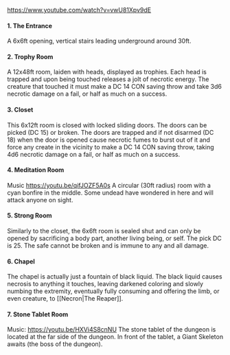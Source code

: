 https://www.youtube.com/watch?v=vwU81Xpv9dE

#### 1. The Entrance
A 6x6ft opening, vertical stairs leading underground around 30ft.

#### 2. Trophy Room
A 12x48ft room, laiden with heads, displayed as trophies.
Each head is trapped and upon being touched releases a jolt of necrotic energy. The creature that touched it must make a DC 14 CON saving throw and take 3d6 necrotic damage on a fail, or half as much on a success.

#### 3. Closet
This 6x12ft room is closed with locked sliding doors. The doors can be picked (DC 15) or broken. The doors are trapped and if not disarmed (DC 18) when the door is opened cause necrotic fumes to burst out of it and force any create in the vicinity to make a DC 14 CON saving throw, taking 4d6 necrotic damage on a fail, or half as much on a success.

#### 4. Meditation Room
Music https://youtu.be/qifJOZF5A0s
A circular (30ft radius) room with a cyan bonfire in the middle. Some undead have wondered in here and will attack anyone on sight.

#### 5. Strong Room
Similarly to the closet, the 6x6ft room is sealed shut and can only be opened by sacrificing a body part, another living being, or self. The pick DC is 25. The safe cannot be broken and is immune to any and all damage.

#### 6. Chapel
The chapel is actually just a fountain of black liquid. The black liquid causes necrosis to anything it touches, leaving darkened coloring and slowly numbing the extremity, eventually fully consuming and offering the limb, or even creature, to [[Necron|The Reaper]].

#### 7. Stone Tablet Room
Music: https://youtu.be/HXVi4S8cnNU
The stone tablet of the dungeon is located at the far side of the dungeon. In front of the tablet, a Giant Skeleton awaits (the boss of the dungeon).